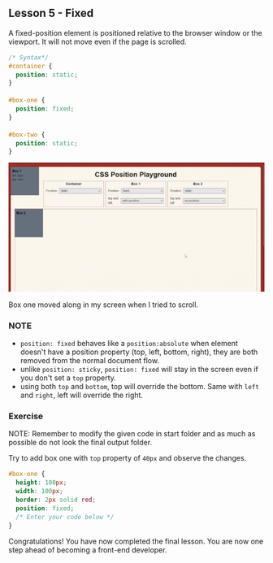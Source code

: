 ## Lesson 5 - Fixed

A fixed-position element is positioned relative to the browser window or the viewport. It will not move even if the page is scrolled.

```css
/* Syntax*/
#container {
  position: static;
}

#box-one {
  position: fixed;
}

#box-two {
  position: static;
}
```

![Sticky Sample Output](../images/fixed.gif)

Box one moved along in my screen when I tried to scroll.

### NOTE

- `position: fixed` behaves like a `position:absolute` when element doesn't have a position property (top, left, bottom, right), they are both removed from the normal document flow.
- unlike `position: sticky`, `position: fixed` will stay in the screen even if you don't set a `top` property.
- using both `top` and `bottom`, top will override the bottom. Same with `left` and `right`, left will override the right.

### Exercise

NOTE: Remember to modify the given code in start folder and as much as possible do not look the final output folder.

Try to add box one with `top` property of `40px` and observe the changes.

```css
#box-one {
  height: 100px;
  width: 100px;
  border: 2px solid red;
  position: fixed;
  /* Enter your code below */
}
```

Congratulations! You have now completed the final lesson. You are now one step ahead of becoming a front-end developer.
